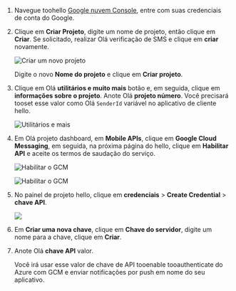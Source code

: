 
1. Navegue toohello [Google nuvem Console](https://console.developers.google.com/project), entre com suas credenciais de conta do Google. 
2. Clique em **Criar Projeto**, digite um nome de projeto, então clique em **Criar**. Se solicitado, realizar Olá verificação de SMS e clique em **criar** novamente.
   
    ![Criar um novo projeto](./media/mobile-services-enable-google-cloud-messaging/mobile-services-google-new-project.png)   
   
     Digite o novo **Nome do projeto** e clique em **Criar projeto**.
3. Clique em Olá **utilitários e muito mais** botão e, em seguida, clique em **informações sobre o projeto**. Anote Olá **projeto número**. Você precisará tooset esse valor como Olá `SenderId` variável no aplicativo de cliente hello.
   
    ![Utilitários e mais](./media/mobile-services-enable-google-cloud-messaging/notification-hubs-utilities-and-more.png)
4. Em Olá projeto dashboard, em **Mobile APIs**, clique em **Google Cloud Messaging**, em seguida, na próxima página do hello, clique em **Habilitar API** e aceite os termos de saudação do serviço. 
   
    ![Habilitar o GCM](./media/mobile-services-enable-google-cloud-messaging/enable-GCM.png)
   
    ![Habilitar o GCM](./media/mobile-services-enable-google-cloud-messaging/enable-gcm-2.png) 
5. No painel de projeto hello, clique em **credenciais** > **Create Credential** > **chave API**. 
   
    ![](./media/mobile-services-enable-google-cloud-messaging/mobile-services-google-create-server-key.png)
6. Em **Criar uma nova chave**, clique em **Chave do servidor**, digite um nome para a chave, clique em **Criar**.
7. Anote Olá **chave API** valor.
   
    Você irá usar esse valor de chave de API tooenable tooauthenticate do Azure com GCM e enviar notificações por push em nome do seu aplicativo.

